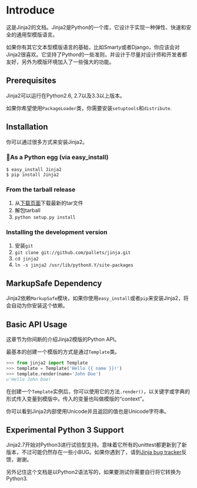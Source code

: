 # Introduce

这是Jinja2的文档。Jinja2是Python的一个库，它设计于实现一种弹性、快速和安全的通用型模版语言。

如果你有其它文本型模版语言的基础，比如Smarty或者Django，你应该会对Jinja2很喜欢。它坚持了Python的一些准则，并设计于尽量对设计师和开发者都友好，另外为模版环境加入了一些强大的功能。

## Prerequisites

Jinja2可以运行在Python2.6, 2.7以及3.3以上版本。

如果你希望使用`PackageLoader`类，你需要安装`setuptools`和`distribute`.

## Installation

你可以通过很多方式来安装Jinja2。

### As a Python egg (via easy_install)

```shell
$ easy_install Jinja2
$ pip install Jinja2
```

### From the tarball release

1. 从[下载页面](https://pypi.python.org/pypi/Jinja2)下载最新的tar文件
2. 解包tarball
3. `python setup.py install`

### Installing the development version

1. 安装`git`
2. `git clone git://github.com/pallets/jinja.git`
3. `cd jinja2`
4. `ln -s jinja2 /usr/lib/pythonX.Y/site-packages`

## MarkupSafe Dependency

Jinja2依赖`MarkupSafe`模块，如果你使用`easy_install`或者`pip`来安装Jinja2，将会自动为你安装这个依赖。

## Basic API Usage

这章节为你间断的介绍Jinja2模版的Python API。

最基本的创建一个模版的方式是通过`Template`类。

```python
>>> from jinja2 import Template
>>> template = Template('Hello {{ name }}!')
>>> template.render(name='John Doe')
u'Hello John Doe!
```

在创建一个`Template`实例后，你可以使用它的方法`.render()`，以关键字或字典的形式传入变量到模版中。传入的变量也叫做模版的“context”。

你可以看到Jinja2内部使用Unicode并且返回的值也是Unicode字符串。

## Experimental Python 3 Support

Jinja2.7开始对Python3进行试验型支持。意味着它所有的unittest都更新到了新版本，不过可能仍然存在一些小BUG。如果你遇到了，请到[Jinja bug tracker](https://github.com/pallets/jinja/issues)反馈，谢谢。

另外记住这个文档是以Python2语法写的，如果要测试你需要自行将它转换为Python3.